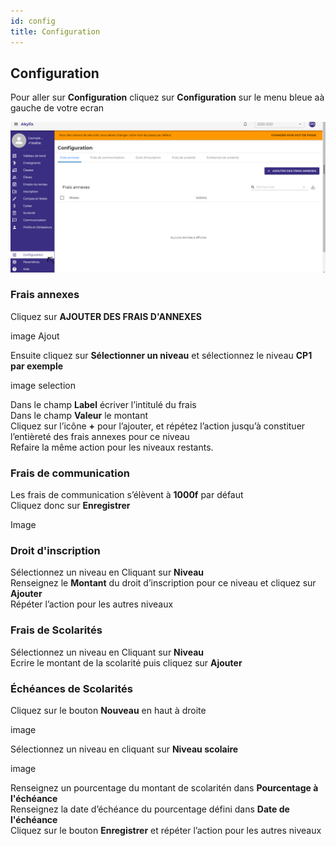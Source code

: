 ```yaml
---
id: config
title: Configuration
---
```


## Configuration

Pour aller sur **Configuration**  cliquez sur **Configuration** sur le menu bleue aà gauche de votre ecran

![img](../static/img/Administrateur/Configuration/Configuration.PNG)

### Frais annexes

Cliquez sur **AJOUTER DES FRAIS D'ANNEXES**

image Ajout
<!-- ![img](../static/img/Ajout.PNG) -->

Ensuite cliquez sur **Sélectionner un niveau** et sélectionnez le niveau **CP1 par exemple**

image selection

Dans le champ **Label** écriver l’intitulé du frais<br/>
Dans le champ **Valeur** le montant<br/>
Cliquez sur l’icône **+** pour l’ajouter, et répétez l’action jusqu’à constituer l’entièreté des frais annexes pour ce niveau<br/>
Refaire la même action pour les niveaux restants.

### Frais de communication

Les frais de communication s’élèvent à **1000f** par défaut <br />
Cliquez donc sur **Enregistrer**

Image

### Droit d'inscription

Sélectionnez un niveau en Cliquant sur **Niveau** <br />
Renseignez le **Montant** du droit d’inscription pour ce niveau et cliquez sur **Ajouter** <br />
Répéter l’action pour les autres niveaux

### Frais de Scolarités

Sélectionnez un niveau en Cliquant sur **Niveau** <br />
Ecrire le montant de la scolarité puis cliquez sur **Ajouter**

### Échéances de Scolarités

Cliquez sur le bouton **Nouveau** en haut à droite

image

Sélectionnez un niveau en cliquant sur **Niveau scolaire**

image

Renseignez un pourcentage du montant de scolaritén dans **Pourcentage à l'échéance** <br />
Renseignez la date d’échéance du pourcentage défini dans **Date de l'échéance** <br />
Cliquez sur le bouton **Enregistrer** et répéter l’action pour les autres niveaux





